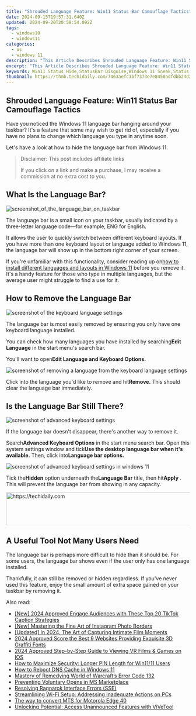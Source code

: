 ```yaml
---
title: "Shrouded Language Feature: Win11 Status Bar Camouflage Tactics"
date: 2024-09-15T19:57:31.640Z
updated: 2024-09-20T20:58:54.092Z
tags:
  - windows10
  - windows11
categories:
  - os
  - windows 11
description: "This Article Describes Shrouded Language Feature: Win11 Status Bar Camouflage Tactics"
excerpt: "This Article Describes Shrouded Language Feature: Win11 Status Bar Camouflage Tactics"
keywords: Win11 Status Hide,StatusBar Disguise,Windows 11 Sneak,Status Camouflage,Status Bar Tech,Stealth UI Feature,Invisible Display
thumbnail: https://thmb.techidaily.com/7463aefc3bf7373e7e8450adfdbb24d271ecbb972a6b7c25ccc1795bc56f580e.jpg
---
```


## Shrouded Language Feature: Win11 Status Bar Camouflage Tactics

 Have you noticed the Windows 11 language bar hanging around your taskbar? It's a feature that some may wish to get rid of, especially if you have no plans to change which language you type in anytime soon.

 Let's have a look at how to hide the language bar from Windows 11.

>  Disclaimer: This post includes affiliate links
>
>  If you click on a link and make a purchase, I may receive a commission at no extra cost to you.
>

## What Is the Language Bar?

![screenshot_of_the_language_bar_on_taskbar](https://static1.makeuseofimages.com/wordpress/wp-content/uploads/2022/11/screenshot_of_the_language_bar_on_taskbar.jpg)

 The language bar is a small icon on your taskbar, usually indicated by a three-letter language code—for example, ENG for English.

 It allows the user to quickly switch between different keyboard layouts. If you have more than one keyboard layout or language added to Windows 11, the language bar will show up in the bottom right corner of your screen.

 If you're unfamiliar with this functionality, consider reading up on[how to install different languages and layouts in Windows 11](https://www.makeuseof.com/windows-11-add-change-keyboard-layouts/) before you remove it. It's a handy feature for those who type in multiple languages, but the average user might struggle to find a use for it.

## How to Remove the Language Bar

![screenshot of the keyboard language settings](https://static1.makeuseofimages.com/wordpress/wp-content/uploads/2022/11/screenshot_of_language_keyboard_settings.jpg)

 The language bar is most easily removed by ensuring you only have one keyboard language installed.

 You can check how many languages you have installed by searching**Edit Language** in the start menu's search bar.

 You'll want to open**Edit Language and Keyboard Options.**

![screenshot of removing a language from the keyboard language settings](https://static1.makeuseofimages.com/wordpress/wp-content/uploads/2022/11/screenshot_of_language_keyboard_settings_remove.jpg)

 Click into the language you'd like to remove and hit**Remove.** This should clear the language bar immediately.

## Is the Language Bar Still There?

![screenshot of advanced keyboard settings](https://static1.makeuseofimages.com/wordpress/wp-content/uploads/2022/11/screenshot_of_advanced_keyboard_settings.jpg)

 If the language bar doesn't disappear, there's another way to remove it.

 Search**Advanced Keyboard Options** in the start menu search bar. Open this system settings window and tick**Use the desktop language bar when it's available.** Then, click into**Language bar options.**

![screenshot of advanced keyboard settings in windows 11](https://static1.makeuseofimages.com/wordpress/wp-content/uploads/2022/11/screenshot_of_advanced_keyboard_settings_language_bar_options.jpg)

 Tick the**Hidden** option underneath the**Language Bar** title, then hit**Apply** . This will prevent the language bar from showing in any capacity.

<!-- affiliate ads begin -->
<a href="https://appsumo.8odi.net/c/5597632/2094479/7443" target="_top" id="2094479">
  <img src="//a.impactradius-go.com/display-ad/7443-2094479" border="0" alt="https://techidaily.com" width="728" height="90"/>
</a>
<img height="0" width="0" src="https://appsumo.8odi.net/i/5597632/2094479/7443" style="position:absolute;visibility:hidden;" border="0" />
<!-- affiliate ads end -->

## A Useful Tool Not Many Users Need

 The language bar is perhaps more difficult to hide than it should be. For some users, the language bar shows even if the user only has one language installed.

 Thankfully, it can still be removed or hidden regardless. If you've never used this feature, enjoy the small amount of extra space gained on your taskbar by removing it.

<ins class="adsbygoogle"
     style="display:block"
     data-ad-format="autorelaxed"
     data-ad-client="ca-pub-7571918770474297"
     data-ad-slot="1223367746"></ins>

<ins class="adsbygoogle"
     style="display:block"
     data-ad-client="ca-pub-7571918770474297"
     data-ad-slot="8358498916"
     data-ad-format="auto"
     data-full-width-responsive="true"></ins>

<span class="atpl-alsoreadstyle">Also read:</span>
<div><ul>
<li><a href="https://tiktok-videos.techidaily.com/new-2024-approved-engage-audiences-with-these-top-20-tiktok-caption-strategies/"><u>[New] 2024 Approved Engage Audiences with These Top 20 TikTok Caption Strategies</u></a></li>
<li><a href="https://instagram-video-recordings.techidaily.com/new-mastering-the-fine-art-of-instagram-photo-borders/"><u>[New] Mastering the Fine Art of Instagram Photo Borders</u></a></li>
<li><a href="https://fox-access.techidaily.com/updated-in-2024-the-art-of-capturing-intimate-film-moments/"><u>[Updated] In 2024, The Art of Capturing Intimate Film Moments</u></a></li>
<li><a href="https://extra-guidance.techidaily.com/2024-approved-score-the-best-9-websites-providing-exquisite-3d-graffiti-fonts/"><u>2024 Approved Score the Best 9 Websites Providing Exquisite 3D Graffiti Fonts</u></a></li>
<li><a href="https://extra-support.techidaily.com/2024-approved-step-by-step-guide-to-viewing-vr-films-and-games-on-ios/"><u>2024 Approved Step-by-Step Guide to Viewing VR Films & Games on IOS</u></a></li>
<li><a href="https://windows11.techidaily.com/how-to-maximize-security-longer-pin-length-for-win1111-users/"><u>How to Maximize Security: Longer PIN Length for Win11/11 Users</u></a></li>
<li><a href="https://win11-tips.techidaily.com/how-to-reboot-dns-cache-in-windows-11/"><u>How to Reboot DNS Cache in Windows 11</u></a></li>
<li><a href="https://windows11.techidaily.com/mastery-of-remedying-world-of-warcrafts-error-code-132/"><u>Mastery of Remedying World of Warcraft’s Error Code 132</u></a></li>
<li><a href="https://windows11.techidaily.com/preventing-voluntary-opens-in-ms-marketplace/"><u>Preventing Voluntary Opens in MS Marketplace</u></a></li>
<li><a href="https://windows11.techidaily.com/resolving-ragnarok-interface-errors-sse/"><u>Resolving Ragnarok Interface Errors (SSE)</u></a></li>
<li><a href="https://windows11.techidaily.com/streamlining-wi-fi-setup-addressing-inadequate-actions-on-pcs/"><u>Streamlining Wi-Fi Setup: Addressing Inadequate Actions on PCs</u></a></li>
<li><a href="https://techidaily.com/the-way-to-convert-mts-for-motorola-edge-40-by-aiseesoft-video-converter-play-mts-on-android/"><u>The way to convert MTS for Motorola Edge 40</u></a></li>
<li><a href="https://windows11.techidaily.com/unlocking-potential-access-unannounced-features-with-vivetool/"><u>Unlocking Potential: Access Unannounced Features with ViVeTool</u></a></li>
</ul></div>

